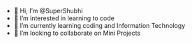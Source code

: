 - 👋 Hi, I’m @SuperShubhi
- 👀 I’m interested in learning to code
- 🌱 I’m currently learning coding and Information Technology
- 💞️ I’m looking to collaborate on Mini Projects


<!---
SuperShubhi/SuperShubhi is a ✨ special ✨ repository because its `README.md` (this file) appears on your GitHub profile.
You can click the Preview link to take a look at your changes.
--->
